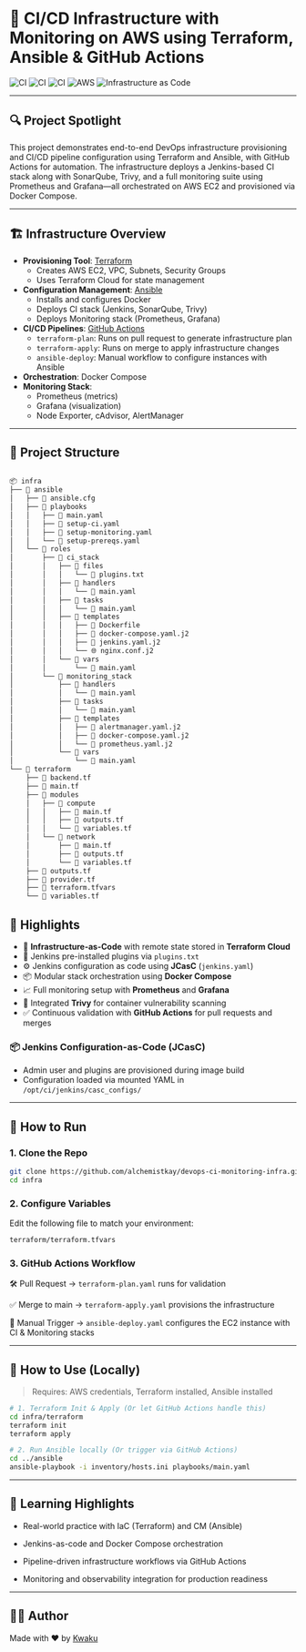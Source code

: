 # 🚀 CI/CD Infrastructure with Monitoring on AWS using Terraform, Ansible & GitHub Actions

![CI](https://img.shields.io/github/actions/workflow/status/alchemistkay/devops-ci-monitoring-infra/terraform-plan.yaml?label=Terraform%20Plan&style=for-the-badge)
![CI](https://img.shields.io/github/actions/workflow/status/alchemistkay/devops-ci-monitoring-infra/terraform-apply.yaml?label=Terraform%20Apply&style=for-the-badge)
![CI](https://img.shields.io/github/actions/workflow/status/alchemistkay/devops-ci-monitoring-infra/ansible-deploy.yaml?label=Ansible%20Provisioning&style=for-the-badge)
![AWS](https://img.shields.io/badge/AWS-EC2%20%7C%20VPC%20%7C%20SG-orange?style=for-the-badge)
![Infrastructure as Code](https://img.shields.io/badge/IaC-Terraform%20%7C%20Ansible-blueviolet?style=for-the-badge)

---

## 🔍 Project Spotlight

This project demonstrates end-to-end DevOps infrastructure provisioning and CI/CD pipeline configuration using Terraform and Ansible, with GitHub Actions for automation. The infrastructure deploys a Jenkins-based CI stack along with SonarQube, Trivy, and a full monitoring suite using Prometheus and Grafana—all orchestrated on AWS EC2 and provisioned via Docker Compose.

---

## 🏗 Infrastructure Overview

- **Provisioning Tool**: [Terraform](https://www.terraform.io/)
  - Creates AWS EC2, VPC, Subnets, Security Groups
  - Uses Terraform Cloud for state management
- **Configuration Management**: [Ansible](https://www.ansible.com/)
  - Installs and configures Docker
  - Deploys CI stack (Jenkins, SonarQube, Trivy)
  - Deploys Monitoring stack (Prometheus, Grafana)
- **CI/CD Pipelines**: [GitHub Actions](https://github.com/features/actions)
  - `terraform-plan`: Runs on pull request to generate infrastructure plan
  - `terraform-apply`: Runs on merge to apply infrastructure changes
  - `ansible-deploy`: Manual workflow to configure instances with Ansible
- **Orchestration**: Docker Compose
- **Monitoring Stack**:
  - Prometheus (metrics)
  - Grafana (visualization)
  - Node Exporter, cAdvisor, AlertManager

---

## 📁 Project Structure

```bash

📦 infra
├── 📂 ansible
│   ├── 📄 ansible.cfg
│   ├── 📂 playbooks
│   │   ├── 📄 main.yaml
│   │   ├── 📄 setup-ci.yaml
│   │   ├── 📄 setup-monitoring.yaml
│   │   └── 📄 setup-prereqs.yaml
│   └── 📂 roles
│       ├── 📂 ci_stack
│       │   ├── 📂 files
│       │   │   └── 📄 plugins.txt
│       │   ├── 📂 handlers
│       │   │   └── 📄 main.yaml
│       │   ├── 📂 tasks
│       │   │   └── 📄 main.yaml
│       │   ├── 📂 templates
│       │   │   ├── 🐳 Dockerfile
│       │   │   ├── 🐙 docker-compose.yaml.j2
│       │   │   ├── 📄 jenkins.yaml.j2
│       │   │   └── 🌐 nginx.conf.j2
│       │   └── 📂 vars
│       │       └── 📄 main.yaml
│       └── 📂 monitoring_stack
│           ├── 📂 handlers
│           │   └── 📄 main.yaml
│           ├── 📂 tasks
│           │   └── 📄 main.yaml
│           ├── 📂 templates
│           │   ├── 📄 alertmanager.yaml.j2
│           │   ├── 🐙 docker-compose.yaml.j2
│           │   └── 📄 prometheus.yaml.j2
│           └── 📂 vars
│               └── 📄 main.yaml
└── 📂 terraform
    ├── 📄 backend.tf
    ├── 📄 main.tf
    ├── 📂 modules
    │   ├── 📂 compute
    │   │   ├── 📄 main.tf
    │   │   ├── 📄 outputs.tf
    │   │   └── 📄 variables.tf
    │   └── 📂 network
    │       ├── 📄 main.tf
    │       ├── 📄 outputs.tf
    │       └── 📄 variables.tf
    ├── 📄 outputs.tf
    ├── 📄 provider.tf
    ├── 📄 terraform.tfvars
    └── 📄 variables.tf

```

## 📌 Highlights

- 🔐 **Infrastructure-as-Code** with remote state stored in **Terraform Cloud**
- 🧩 Jenkins pre-installed plugins via `plugins.txt`
- ⚙️ Jenkins configuration as code using **JCasC** (`jenkins.yaml`)
- 📦 Modular stack orchestration using **Docker Compose**
- 📈 Full monitoring setup with **Prometheus** and **Grafana**
- 🧪 Integrated **Trivy** for container vulnerability scanning
- ✅ Continuous validation with **GitHub Actions** for pull requests and merges

### 📦 Jenkins Configuration-as-Code (JCasC)

- Admin user and plugins are provisioned during image build
- Configuration loaded via mounted YAML in `/opt/ci/jenkins/casc_configs/`

---

## 🧪 How to Run

### 1. Clone the Repo

```bash
git clone https://github.com/alchemistkay/devops-ci-monitoring-infra.git
cd infra
```

### 2. Configure Variables
Edit the following file to match your environment:
```bash
terraform/terraform.tfvars
```

### 3. GitHub Actions Workflow
🛠️ Pull Request → `terraform-plan.yaml` runs for validation

✅ Merge to main → `terraform-apply.yaml` provisions the infrastructure

🚀 Manual Trigger → `ansible-deploy.yaml` configures the EC2 instance with CI & Monitoring stacks

---

## 🚀 How to Use (Locally)
> Requires: AWS credentials, Terraform installed, Ansible installed

```bash
# 1. Terraform Init & Apply (Or let GitHub Actions handle this)
cd infra/terraform
terraform init
terraform apply

# 2. Run Ansible locally (Or trigger via GitHub Actions)
cd ../ansible
ansible-playbook -i inventory/hosts.ini playbooks/main.yaml
```

---

## 🧠 Learning Highlights

- Real-world practice with IaC (Terraform) and CM (Ansible)

- Jenkins-as-code and Docker Compose orchestration

- Pipeline-driven infrastructure workflows via GitHub Actions

- Monitoring and observability integration for production readiness

---

## 🧑‍💻 Author

Made with ❤️ by [Kwaku](https://github.com/alchemistkay)


